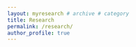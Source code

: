 ```yaml
---
layout: myresearch # archive # category
title: Research
permalink: /research/
author_profile: true
---
```


